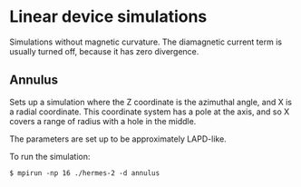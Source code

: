 Linear device simulations
=========================

Simulations without magnetic curvature. The diamagnetic current
term is usually turned off, because it has zero divergence.

Annulus
-------

Sets up a simulation where the Z coordinate is the azimuthal angle,
and X is a radial coordinate. This coordinate system has a pole
at the axis, and so X covers a range of radius with a hole in the middle.

The parameters are set up to be approximately LAPD-like.

To run the simulation:

    $ mpirun -np 16 ./hermes-2 -d annulus

